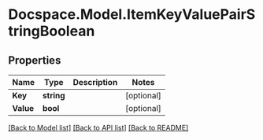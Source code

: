 # Docspace.Model.ItemKeyValuePairStringBoolean

## Properties

Name | Type | Description | Notes
------------ | ------------- | ------------- | -------------
**Key** | **string** |  | [optional] 
**Value** | **bool** |  | [optional] 

[[Back to Model list]](../README.md#documentation-for-models) [[Back to API list]](../README.md#documentation-for-api-endpoints) [[Back to README]](../README.md)

